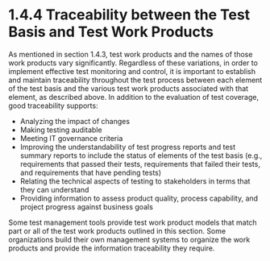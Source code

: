 # 1.4.4 Traceability between the Test Basis and Test Work Products

As mentioned in section 1.4.3, test work products and the names of those work products vary significantly. Regardless of these variations, in order to implement effective test monitoring and control, it is important to establish and maintain traceability throughout the test process between each element of the test basis and the various test work products associated with that element, as described above. In addition to the evaluation of test coverage, good traceability supports: 

* Analyzing the impact of changes 
* Making testing auditable 
* Meeting IT governance criteria 
* Improving the understandability of test progress reports and test summary reports to include the status of elements of the test basis \(e.g., requirements that passed their tests, requirements that failed their tests, and requirements that have pending tests\) 
* Relating the technical aspects of testing to stakeholders in terms that they can understand 
* Providing information to assess product quality, process capability, and project progress against business goals 

Some test management tools provide test work product models that match part or all of the test work products outlined in this section. Some organizations build their own management systems to organize the work products and provide the information traceability they require.

